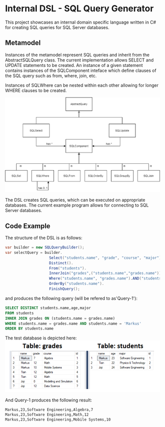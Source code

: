 # Internal DSL - SQL Query Generator

This project showcases an internal domain specific language written in C# for creating SQL queries for SQL Server databases. 

## Metamodel
Instances of the metamodel represent SQL queries and inherit from the AbstractSQLQuery class. The current implementation allows SELECT and UPDATE statements to be created. An instance of a given statement contains instances of the SQLComponent inteface which define clauses of the SQL query such as from, where, join, etc.

Instances of SQLWhere can be nested within each other allowing for longer WHERE clauses to be created. 

![Metamodel](images/metamodel.png)

The DSL creates SQL queries, which can be executed on appropriate databases. The current example program allows for connecting to SQL Server databases. 

## Code Example

The structure of the DSL is as follows:
```C#
var builder = new SQLQueryBuilder();
var selectQuery = builder.
                    Select("students.name", "grade", "course", "major").
                    Distinct().
                    From("students").
                    InnerJoin("grades",("students.name","grades.name")).
                    Where("students.name", "grades.name").AND("students.name", "Markus").
                    OrderBy("students.name").
                    FinishQuery();
```
and produces the following query (will be refered to as'Query-1'):

```SQL
SELECT DISTINCT students.name,age,major 
FROM students 
INNER JOIN grades ON (students.name = grades.name) 
WHERE students.name = grades.name AND students.name = 'Markus' 
ORDER BY students.name
```

The test database is depicted here:
![DataBase](images/Database.png)

And Query-1 produces the following result:

```
Markus,23,Software Engineering,Algebra,7
Markus,23,Software Engineering,Math,12
Markus,23,Software Engineering,Mobile Systems,10
```